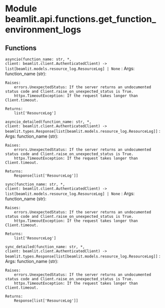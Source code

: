 Module beamlit.api.functions.get_function_environment_logs
==========================================================

Functions
---------

`asyncio(function_name: str, *, client: beamlit.client.AuthenticatedClient) ‑> list[beamlit.models.resource_log.ResourceLog] | None`
:   Args:
        function_name (str):
    
    Raises:
        errors.UnexpectedStatus: If the server returns an undocumented status code and Client.raise_on_unexpected_status is True.
        httpx.TimeoutException: If the request takes longer than Client.timeout.
    
    Returns:
        list['ResourceLog']

`asyncio_detailed(function_name: str, *, client: beamlit.client.AuthenticatedClient) ‑> beamlit.types.Response[list[beamlit.models.resource_log.ResourceLog]]`
:   Args:
        function_name (str):
    
    Raises:
        errors.UnexpectedStatus: If the server returns an undocumented status code and Client.raise_on_unexpected_status is True.
        httpx.TimeoutException: If the request takes longer than Client.timeout.
    
    Returns:
        Response[list['ResourceLog']]

`sync(function_name: str, *, client: beamlit.client.AuthenticatedClient) ‑> list[beamlit.models.resource_log.ResourceLog] | None`
:   Args:
        function_name (str):
    
    Raises:
        errors.UnexpectedStatus: If the server returns an undocumented status code and Client.raise_on_unexpected_status is True.
        httpx.TimeoutException: If the request takes longer than Client.timeout.
    
    Returns:
        list['ResourceLog']

`sync_detailed(function_name: str, *, client: beamlit.client.AuthenticatedClient) ‑> beamlit.types.Response[list[beamlit.models.resource_log.ResourceLog]]`
:   Args:
        function_name (str):
    
    Raises:
        errors.UnexpectedStatus: If the server returns an undocumented status code and Client.raise_on_unexpected_status is True.
        httpx.TimeoutException: If the request takes longer than Client.timeout.
    
    Returns:
        Response[list['ResourceLog']]